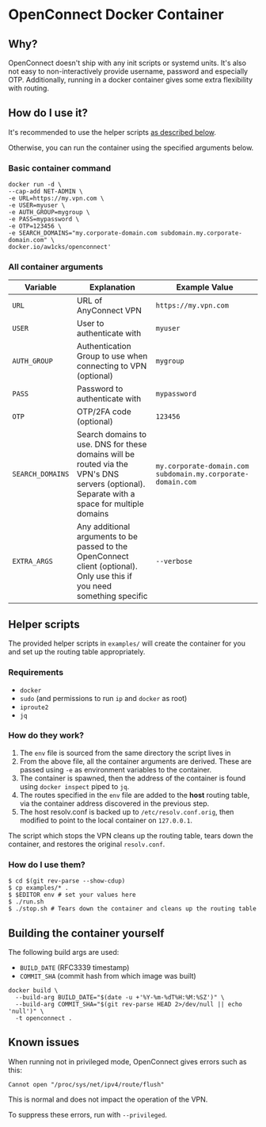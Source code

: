 # OpenConnect Docker Container

## Why?

OpenConnect doesn't ship with any init scripts or systemd units.
It's also not easy to non-interactively provide username, password and especially OTP.
Additionally, running in a docker container gives some extra flexibility with routing.

## How do I use it?

It's recommended to use the helper scripts [as described below](#helper-scripts).

Otherwise, you can run the container using the specified arguments below.

### Basic container command

```shell
docker run -d \
--cap-add NET-ADMIN \
-e URL=https://my.vpn.com \
-e USER=myuser \
-e AUTH_GROUP=mygroup \
-e PASS=mypassword \
-e OTP=123456 \
-e SEARCH_DOMAINS="my.corporate-domain.com subdomain.my.corporate-domain.com" \
docker.io/aw1cks/openconnect'
```

### All container arguments

| Variable         | Explanation                                                                                                                                  | Example Value                                               |
|------------------|----------------------------------------------------------------------------------------------------------------------------------------------|-------------------------------------------------------------|
| `URL`            | URL of AnyConnect VPN                                                                                                                        | `https://my.vpn.com`                                        |
| `USER`           | User to authenticate with                                                                                                                    | `myuser`                                                    |
| `AUTH_GROUP`     | Authentication Group to use when connecting to VPN (optional)                                                                                | `mygroup`                                                   |
| `PASS`           | Password to authenticate with                                                                                                                | `mypassword`                                                |
| `OTP`            | OTP/2FA code (optional)                                                                                                                      | `123456`                                                    |
| `SEARCH_DOMAINS` | Search domains to use. DNS for these domains will be routed via the VPN's DNS servers (optional). Separate with a space for multiple domains | `my.corporate-domain.com subdomain.my.corporate-domain.com` |
| `EXTRA_ARGS`     | Any additional arguments to be passed to the OpenConnect client (optional). Only use this if you need something specific                     | `--verbose`                                                 |

## Helper scripts

The provided helper scripts in `examples/` will create the container for you and set up the routing table appropriately.

### Requirements
 - `docker`
 - `sudo` (and permissions to run `ip` and `docker` as root)
 - `iproute2`
 - `jq`

### How do they work?

1. The `env` file is sourced from the same directory the script lives in
2. From the above file, all the container arguments are derived. These are passed using `-e` as environment variables to the container.
3. The container is spawned, then the address of the container is found using `docker inspect` piped to `jq`.
4. The routes specified in the `env` file are added to the **host** routing table, via the container address discovered in the previous step.
5. The host resolv.conf is backed up to `/etc/resolv.conf.orig`, then modified to point to the local container on `127.0.0.1`.

The script which stops the VPN cleans up the routing table, tears down the container, and restores the original `resolv.conf`.

### How do I use them?

```shell
$ cd $(git rev-parse --show-cdup)
$ cp examples/* .
$ $EDITOR env # set your values here
$ ./run.sh
$ ./stop.sh # Tears down the container and cleans up the routing table
```

## Building the container yourself

The following build args are used:

 - `BUILD_DATE` (RFC3339 timestamp)
 - `COMMIT_SHA` (commit hash from which image was built)

```shell
docker build \
  --build-arg BUILD_DATE="$(date -u +'%Y-%m-%dT%H:%M:%SZ')" \
  --build-arg COMMIT_SHA="$(git rev-parse HEAD 2>/dev/null || echo 'null')" \
  -t openconnect .
```

## Known issues

When running not in privileged mode, OpenConnect gives errors such as this:

`Cannot open "/proc/sys/net/ipv4/route/flush"`

This is normal and does not impact the operation of the VPN.

To suppress these errors, run with `--privileged`.

